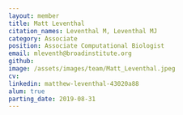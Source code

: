 ```yaml
---
layout: member
title: Matt Leventhal
citation_names: Leventhal M, Leventhal MJ
category: Associate
position: Associate Computational Biologist
email: mleventh@broadinstitute.org
github: 
image: /assets/images/team/Matt_Leventhal.jpeg
cv:
linkedin: matthew-leventhal-43020a88
alum: true
parting_date: 2019-08-31
---
```


